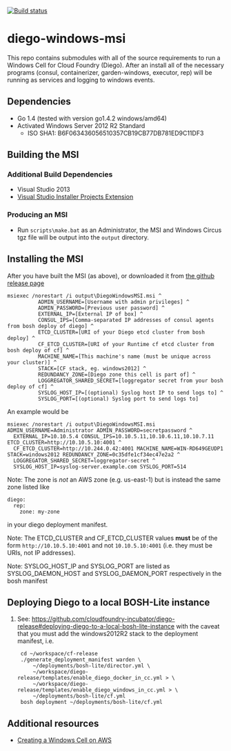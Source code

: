 [![Build status](https://ci.appveyor.com/api/projects/status/1tpbencvtf67ljqk/branch/master?svg=true)](https://ci.appveyor.com/project/greenhouse/diego-windows-msi/branch/master)

# diego-windows-msi

This repo contains submodules with all of the source requirements to run a
Windows Cell for Cloud Foundry (Diego). After an install all of the necessary
programs (consul, containerizer, garden-windows, executor, rep) will be running
as services and logging to windows events.


## Dependencies
- Go 1.4 (tested with version go1.4.2 windows/amd64)
- Activated Windows Server 2012 R2 Standard
  - ISO SHA1: B6F063436056510357CB19CB77DB781ED9C11DF3


## Building the MSI

### Additional Build Dependencies
- Visual Studio 2013
- [Visual Studio Installer Projects Extension](https://visualstudiogallery.msdn.microsoft.com/9abe329c-9bba-44a1-be59-0fbf6151054d)

### Producing an MSI

- Run `scripts\make.bat` as an Administrator, the MSI and Windows Circus tgz file will be output into the `output` directory.

## Installing the MSI

After you have built the MSI (as above), or downloaded it from [the github release page](https://github.com/pivotal-cf/diego-windows-msi/releases)

```
msiexec /norestart /i output\DiegoWindowsMSI.msi ^
          ADMIN_USERNAME=[Username with admin privileges] ^
          ADMIN_PASSWORD=[Previous user password] ^
          EXTERNAL_IP=[External IP of box] ^
          CONSUL_IPS=[Comma-separated IP addresses of consul agents from bosh deploy of diego] ^
          ETCD_CLUSTER=[URI of your Diego etcd cluster from bosh deploy] ^
          CF_ETCD_CLUSTER=[URI of your Runtime cf etcd cluster from bosh deploy of cf] ^
          MACHINE_NAME=[This machine's name (must be unique across your cluster)] ^
          STACK=[CF stack, eg. windows2012] ^
          REDUNDANCY_ZONE=[Diego zone this cell is part of] ^
          LOGGREGATOR_SHARED_SECRET=[loggregator secret from your bosh deploy of cf] ^
          SYSLOG_HOST_IP=[(optional) Syslog host IP to send logs to] ^
          SYSLOG_PORT=[(optional) Syslog port to send logs to]
```

An example would be

```
msiexec /norestart /i output\DiegoWindowsMSI.msi ADMIN_USERNAME=Administrator ADMIN_PASSWORD=secretpassword ^
  EXTERNAL_IP=10.10.5.4 CONSUL_IPS=10.10.5.11,10.10.6.11,10.10.7.11 ETCD_CLUSTER=http://10.10.5.10:4001 ^
  CF_ETCD_CLUSTER=http://10.244.0.42:4001 MACHINE_NAME=WIN-RD649GEUDP1 STACK=windows2012 REDUNDANCY_ZONE=0c35dfe1cf34ec47e2a2 ^
  LOGGREGATOR_SHARED_SECRET=loggregator-secret ^
  SYSLOG_HOST_IP=syslog-server.example.com SYSLOG_PORT=514
```

Note: The zone is *not* an AWS zone (e.g. us-east-1) but is instead the same zone listed like

```
diego:
  rep:
    zone: my-zone
```

in your diego deployment manifest.

Note: The ETCD_CLUSTER and CF_ETCD_CLUSTER values **must** be of the form `http://10.10.5.10:4001` and not `10.10.5.10:4001` (i.e. they must be URIs, not IP addresses).

Note: SYSLOG_HOST_IP and SYSLOG_PORT are listed as SYSLOG_DAEMON_HOST and SYSLOG_DAEMON_PORT respectively in the bosh manifest
    

## Deploying Diego to a local BOSH-Lite instance

1. See: https://github.com/cloudfoundry-incubator/diego-release#deploying-diego-to-a-local-bosh-lite-instance with the caveat that you must add the windows2012R2 stack to the deployment manifest, i.e.

        cd ~/workspace/cf-release
        ./generate_deployment_manifest warden \
            ~/deployments/bosh-lite/director.yml \
            ~/workspace/diego-release/templates/enable_diego_docker_in_cc.yml > \
            ~/workspace/diego-release/templates/enable_diego_windows_in_cc.yml > \
            ~/deployments/bosh-lite/cf.yml
        bosh deployment ~/deployments/bosh-lite/cf.yml


## Additional resources

- [Creating a Windows Cell on AWS](https://github.com/pivotal-cf/diego-windows-msi/wiki/Creating-a-cell-on-AWS)
